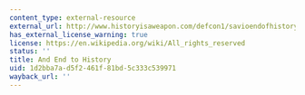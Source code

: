 ```yaml
---
content_type: external-resource
external_url: http://www.historyisaweapon.com/defcon1/savioendofhistory.html
has_external_license_warning: true
license: https://en.wikipedia.org/wiki/All_rights_reserved
status: ''
title: And End to History
uid: 1d2bba7a-d5f2-461f-81bd-5c333c539971
wayback_url: ''
---
```

